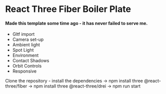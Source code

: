 # React Three Fiber Boiler Plate
#### Made this template some time ago - it has never failed to serve me.
- Gltf import
- Camera set-up
- Ambient light
- Spot Light
- Environment
- Contact Shadows
- Orbit Controls
- Responsive 

Clone the repository - install the dependencies -> npm install three @react-three/fiber -> npm install three @react-three/drei -> npm run start
